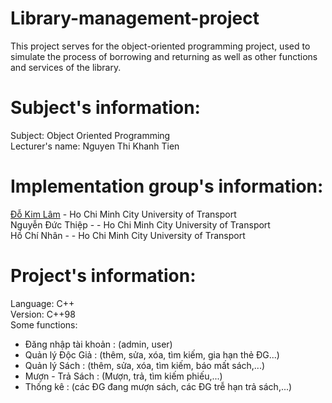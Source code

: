 # Library-management-project
This project serves for the object-oriented programming project, used to simulate the process of borrowing and returning as well as other functions and services of the library.
# Subject's information:
Subject: Object Oriented Programming <br>
Lecturer's name: Nguyen Thi Khanh Tien
# Implementation group's information:
[Đỗ Kim Lâm](https://www.facebook.com/profile.php?id=100087436732423) - Ho Chi Minh City University of Transport <br>
Nguyễn Đức Thiệp -  - Ho Chi Minh City University of Transport <br>
Hồ Chí Nhân -  - Ho Chi Minh City University of Transport
# Project's information:
Language: C++ <br>
Version: C++98 <br>
Some functions:
+ Đăng nhập tài khoản : (admin, user)
+ Quản lý Độc Giả : (thêm, sửa, xóa, tìm kiếm, gia hạn thẻ ĐG...)
+ Quản lý Sách    : (thêm, sửa, xóa, tìm kiếm, báo mất sách,...)
+ Mượn - Trả Sách : (Mượn, trả, tìm kiếm phiếu,...)
+ Thống kê        : (các ĐG đang mượn sách, các ĐG trễ hạn trả sách,...)
